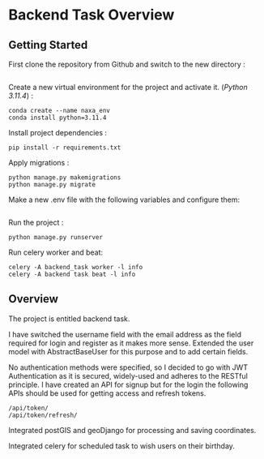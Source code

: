 # Backend Task Overview	

## Getting Started

First clone the repository from Github and switch to the new directory :

```

```

Create a new virtual environment for the project and activate it. (*Python 3.11.4*) :

```
conda create --name naxa_env 
conda install python=3.11.4
```

Install project dependencies :

```
pip install -r requirements.txt
```

Apply migrations :

```
python manage.py makemigrations
python manage.py migrate
```

Make a new .env file with the following variables and configure them:

```

```

Run the project :

```
python manage.py runserver
```

Run celery worker and beat:

```
celery -A backend_task worker -l info
celery -A backend task beat -l info
```


## Overview

The project is entitled backend task. 

I have switched the username field with the email address as the field required for login and register as it makes more sense. Extended the user model with AbstractBaseUser for this purpose and to add certain fields.

No authentication methods were specified, so I decided to go with JWT Authentication as it is secured, widely-used and adheres to the RESTful principle. I have created an API for signup but for the login the following APIs should be used for getting access and refresh tokens.

```
/api/token/
/api/token/refresh/
```

Integrated postGIS and geoDjango for processing and saving coordinates.

Integrated celery for scheduled task to wish users on their birthday.
